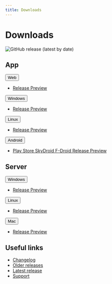 ```yaml
---
title: Downloads
---
```


# Downloads

![GitHub release (latest by date)](https://img.shields.io/github/v/release/LinwoodCloud/Flow?style=for-the-badge)

## App

<div className="row margin-bottom--lg">
<div className="dropdown dropdown--hoverable">
  <button className="button button--outline button--primary">Web</button>
  <ul className="dropdown__menu">
    <li>
      <a className="dropdown__link" href="https://flow.linwood.dev">
        Release
      </a>
      <a className="dropdown__link" href="https://preview.flow.linwood.dev">
        Preview
      </a>
    </li>
  </ul>
</div>
<div className="dropdown dropdown--hoverable">
  <button className="button button--outline button--info">Windows</button>
  <ul className="dropdown__menu">
    <li>
      <a className="dropdown__link" href="https://github.com/LinwoodCloud/Flow/releases/download/release/windows.zip">
        Release
      </a>
      <a className="dropdown__link" href="https://github.com/LinwoodCloud/Flow/releases/download/preview/windows.zip">
        Preview
      </a>
    </li>
  </ul>
</div>
<div className="dropdown dropdown--hoverable">
  <button className="button button--outline button--info">Linux</button>
  <ul className="dropdown__menu">
    <li>
      <a className="dropdown__link" href="https://github.com/LinwoodCloud/Flow/releases/download/release/linux.zip">
        Release
      </a>
      <a className="dropdown__link" href="https://github.com/LinwoodCloud/Flow/releases/download/preview/linux.zip">
        Preview
      </a>
    </li>
  </ul>
</div>
<div className="dropdown dropdown--hoverable">
  <button className="button button--outline button--warning">Android</button>
  <ul className="dropdown__menu">
    <li>
      <a className="dropdown__link" href="https://play.google.com/store/apps/details?id=com.github.linwoodcloud.dev_doctor">
        Play Store
      </a>
      <a className="dropdown__link" href="https://to.skydroid.app/com.github.linwoodcloud.dev_doctor.izzyondroid">
        SkyDroid
      </a>
      <a className="dropdown__link" href="https://www.f-droid.org/en/packages/com.github.linwoodcloud.dev_doctor/">
        F-Droid
      </a>
      <a className="dropdown__link" href="https://github.com/LinwoodCloud/Flow/releases/download/release/app-release.apk">
        Release
      </a>
      <a className="dropdown__link" href="https://github.com/LinwoodCloud/Flow/releases/download/preview/app-release.apk">
        Preview
      </a>
    </li>
  </ul>
</div>
</div>

## Server

<div className="row margin-bottom--lg">
<div className="dropdown dropdown--hoverable">
  <button className="button button--outline button--danger">Windows</button>
  <ul className="dropdown__menu">
    <li>
      <a className="dropdown__link" href="https://github.com/LinwoodCloud/Flow/releases/download/release/server-windows.exe">
        Release
      </a>
      <a className="dropdown__link" href="https://github.com/LinwoodCloud/Flow/releases/download/preview/server-windows.exe">
        Preview
      </a>
    </li>
  </ul>
</div>
<div className="dropdown dropdown--hoverable">
  <button className="button button--outline button--danger">Linux</button>
  <ul className="dropdown__menu">
    <li>
      <a className="dropdown__link" href="https://github.com/LinwoodCloud/Flow/releases/download/release/server-linux">
        Release
      </a>
      <a className="dropdown__link" href="https://github.com/LinwoodCloud/Flow/releases/download/preview/server-linux">
        Preview
      </a>
    </li>
  </ul>
</div>
<div className="dropdown dropdown--hoverable">
  <button className="button button--outline button--danger">Mac</button>
  <ul className="dropdown__menu">
    <li>
      <a className="dropdown__link" href="https://github.com/LinwoodCloud/Flow/releases/download/release/server-mac">
        Release
      </a>
      <a className="dropdown__link" href="https://github.com/LinwoodCloud/Flow/releases/download/preview/server-mac">
        Preview
      </a>
    </li>
  </ul>
</div>
</div>

## Useful links

- [Changelog](changelog)
- [Older releases](https://github.com/LinwoodCloud/Flow/releases)
- [Latest release](https://github.com/LinwoodCloud/Flow/releases/latest)
- [Support](https://discord.linwood.dev)